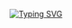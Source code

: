 <p align="center"><a href="https://git.io/typing-svg"><img src="https://readme-typing-svg.demolab.com?font=Poppins&size=24&pause=1000&vCenter=true&width=435&lines=Hello+Everyone;I'm+Arvin+F.+Catalbas" alt="Typing SVG" /></a></p>

